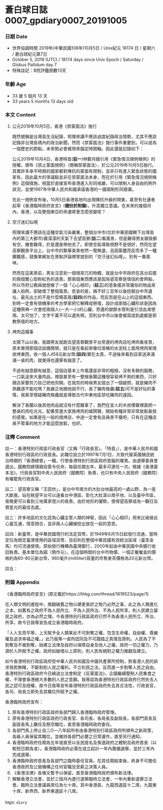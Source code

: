 蒼白球日誌0007_gpdiary0007_20191005
===

### 日期 Date
* 世界協調時間 2019年(中華民國108年)10月5日 / Unix紀元 18174 日 / 星期六 / 蒼白球紀元第7日
* October 5, 2019 (UTC) / 18174 days since Unix Epoch / Saturday / Globus Pallidum day 7
* 特殊註記：B院評鑑倒數13天

### 年齡 Age 
* 33 歲 5 個月 13 天
* 33 years 5 months 13 days old

### 本文 Content 

1. 公元2019年10月5日，香港《禁蒙面法》施行

    既然號稱是台灣島生活紀錄，照理來講不應該過度紀錄政治情勢，尤其不應該記錄非台灣島境內的政治新聞，然而《禁蒙面法》施行事件重要到，可以成為一個歷史的節點，未來勢必會被用來錨定時間軸，因此還是記錄如下：
    
    公元2019年10月4日，香港特首(**註一**)林鄭月娥引用《緊急情況規例條例》的授權，頒布《禁止蒙面規例》（簡稱禁蒙面法），於公元2019年10月5日施行。其實許多承平時期的國家都對陳抗的蒙面有限制，並非只有進入緊急狀態的國家有，因此最大的爭議點並非在禁蒙面法本身，而在於引用《緊急情況規例條例》這個措施，相當於直接宣布香港進入形同戒嚴，可以限制人身自由的例外狀況，並使1997年中華人民共和國承諾香港的一國兩制形同廢棄。
    
    在此一規例宣布後，10月5日香港各地均出現陳抗升級的現象，甚至有社運者起草《香港臨時政府宣言》(**備份於附錄**)，升高獨立意識。在未來的幾個月內，香港，以及整個東亞的命運將會怎麼改變呢？
    
2. 空汙迷幻仙境

    照理來講不應該在這種空氣污染嚴重，整個台中市(位於中華民國轄下台灣島內的第三大都市)霧濛濛的天氣下去望高寮(**註二**)看風景，但是難得男友跟我都有空，機會難得，於是還是帶他去了。即使空氣導致視野不是很好，然而在望高寮觀景平台上，台中市的繁華美景依然一覽無遺，且因蒙塵而反而多了一種朦朧感，就像某網友在景點評論裡曾提到的「空汙迷幻仙境」，別有一番風味。
    
    然而在這美景前，男友注意到一個很突兀的物體，就是台中市政府在高台前擺的兩個雙心型粉紅色的造景。那兩個東西應該是因為望高寮是情侶約會熱點，所以市府公務員就想像了一個「心心相印」(**註三**)的意象擺非常庸俗的物品來讓人拍照，卻破壞了整個風景。悲哀的是，搞不好三百年以後挖掘台中市遺址，最先出土的不是什麼楊英風(**註四**)的作品，而反而是在山上的這個東西。到時一定會有很機車的考古學家把它解釋成祭壇，設計成兩個心臟形狀是因為這種祭典一次會挖兩個人(一大一小)的心臟，旁邊的塑膠水管則是引流血液使用。太可怕了，文字千萬不可以遺失啊，否則台中市以後會被寫成到處都是邪教祭壇的地方。
    
3. 烤肉這檔事

    太陽下山以後，我跟男友就跑去望高寮觀景平台旁邊的烤肉店吃烤肉看夜景，原本覺得那個店設備簡陋，就只是在看起來像垃圾桶的水泥柱上面用烤肉架燒炭烤東西，收一個人458元新台幣(**註四**)實在太貴，不過後來看到店家送來滿滿一桌的肉，就覺得也還算有誠意了。
    
    不過有誠意歸有誠意，這個店基本上作風還是非常的粗糙，沒有多餘的服務，一口氣送來大量肉品，裡面甚至有一整根香腸這種很容易烤不熟的東西，只好跟店家要剪刀自己把他剪開。在我剪的時候男友提出了一個疑問，就是豬肉不熟難道不能吃嗎？我嚴正地跟他說不行，長了豬肉絛蟲(**註五**)可不是好玩的事情，我甚至懷疑豬肉絛蟲就是導致古代中東地區禁吃豬肉的遠因。
    
    解決了香腸以後其他肉品就沒有什麼難事了，我們在宜人的木炭煙霧裡面把一整桌的肉吃光光，配著旁邊大家族烤肉的嬉鬧聲，開始有種非常非常放鬆豪放的感覺。如果是在一般的燒烤店，中途一定會有店員來干擾吧，只有在這種店員不管事的地方才能這麼放鬆，也好。
    
### 注釋 Comment
註一：香港特別行政區行政長官（又稱「行政長官」、「特首」），是中華人民共和國香港特別行政區的行政首長。此職位設立於1997年7月1日，大致代替英國殖民統治時期的「香港總督」一職，行使香港特別行政區政府首腦的權責。由選舉委員會選出，國務院總理親自簽令任命，每屆任期五年，最多可連任一次。根據《香港基本法》，行政長官對中央人民政府（國務院）負責，也只有中央人民政府（國務院）有權罷免行政長官。

註二：望高寮又稱「王田坎」，是台中市南方的大肚台地最高的一處山野，為一座大斷崖。站在眺望平台可以遠看台中港區、彰化大肚溪以南平地、以及臺中市區，夜晚更可以看到三地萬家燈火的夜景。由於地形的優勢，使得望高寮成為一觀日及賞星光的最佳去處。

註三：許多地區的文化認為心臟主管人類的神智，因此「心心相印」用來比喻彼此心靈互通，情意相合，並非兩人心臟被挖出放在一起的意思。

註四：新臺幣，是中華民國現行的法定貨幣，於1949年6月15日起發行流通，當時定位為限定臺灣使用的區域貨幣，目前則在整個中華民國有效統治區域（臺澎金馬）均可流通使用。原始發行機構為臺灣銀行，2000年起由中華民國中央銀行收回負責。基本單位為圓（簡作元）。在這個時間的台中市物價，一個正餐餐盒的價格約為60-80元新台幣，960毫升(milliliter)容量的市售麥茶價格為20元新台幣。

註五：

### 附錄 Appendix 
《香港臨時政府宣言》(原文載於https://lihkg.com/thread/1619523/page/1)

在人類文明的進程中，推翻破舊之物以建更美好之物乃必然之事，此之為人類進化之本。如舊有之政府不為人民所立、不為人民所治、不為人民所享，則人民建立屬民之政府，亦為必然之理。今香港特別行政區政府已然不為香港人民所立、所治、所享，故今日我等宣告成立香港臨時政府。

「人人生而平等，上天賦予全人類某此不可剝奪之權，包含生命權，自由權、尊嚴權及追求幸福之權。」此乃我等一直所認同及不可踐踏之真理及原則。人民為了不剝奪及不被剝奪，始建立法律及政府以保障自身及他人之權。政府一切之權力，乃源於人所賦予之權。政府如破壞以上原則，則人民有絕對之權力推翻及建立。

如今香港特別行政區政府受中華人民共和國及中國共產黨所控制，對香港人民的訴求視若無睹，不斷剝削人民之權利，不立利民之法，反而進一步剝奪人民之自由。香港特別行政區政府今日繞過立法會制定《反蒙面法》，企圖繼續壓制人民集會之權，不理會香港絕大多數的人民之意願。我等認為香港特別行政區政府已然失去人民之認可及授權，故今日我等宣布香港特別行政區政府失去其合法性，行政長官，各司、局長立即失去其職位所賦予之權。

香港臨時政府宣布：
1. 原有香港特別行政區政府各部門歸入香港臨時政府管理。
2. 原有香港特別行政區政府行政長官、各司長、各局長及副局長，各部門首長及副首長馬上離任及懸空職位，直至香港臨時政府委任。
3. 各部門馬上停止自二O一八年起所有由香港特別行政區政府所頒布之新政策，各級人員保留其職位，並維持各部門必要之日常運作，直至另行通知。
4. 香港臨時政府任期為五年或直至以全民提名及普選政府之體制及政府首長（以較短日期為准）。香港臨時政府必需在成立起計一年內籌備選舉，並於三年內完成選舉。
5. 香港臨時政府首長及各部門之臨時委任官員，在其任期結束後，終身不可擔任香港政府及公營機構之任何官職及受薪之決策人員。
6. 《香港法律》各條文暫予以保留，直至香港臨時政府頒布新法律。
7. 解散香港立法會，並於三個月內進行選舉臨時立法會，一年內重新選舉立法會。臨時立法會議員席位為七十席。其中香港島、九龍西選區十二席，九龍東十席，新界西、新界東選區十八席。

###### tags: `diary`